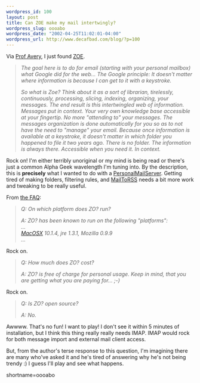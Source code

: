 ```yaml
--- 
wordpress_id: 100
layout: post
title: Can ZOE make my mail intertwingly?
wordpress_slug: oooabo
wordpress_date: "2002-04-25T11:02:01-04:00"
wordpress_url: http://www.decafbad.com/blog/?p=100
---
```

<p>Via <a href="http://radio.weblogs.com/0106939/2002/04/24.html#a7">Prof Avery</a>, I just found <a href="http://homepage.mac.com/zoe_info/Resume3.html">ZOE</a>.<blockquote><i>The goal here is to do for email (starting with your personal mailbox) what Google did for the web... The Google principle: It doesn't matter where information is because I can get to it with a keystroke.</p>
<p>So what is Zoe? Think about it as a sort of librarian, tirelessly, continuously, processing, slicing, indexing, organizing, your messages. The end result is this intertwingled web of information. Messages put in context. Your very own knowledge base accessible at your fingertip. No more "attending to" your messages. The messages organization is done automatically for you so as to not have the need to "manage" your email. Because once information is available at a keystroke, it doesn't matter in which folder you happened to file it two years ago. There is no folder. The information is always there. Accessible when you need it. In context.</i></blockquote></p>
<p>Rock on!  I'm either terribly unoriginal or my mind is being read or there's just a common Alpha Geek wavelength I'm tuning into.  By the description, this is <b>precisely</b> what I wanted to do with a <a href="http://www.decafbad.com/twiki/bin/view/Main/PersonalMailServer">PersonalMailServer</a>.  Getting tired of making folders, filtering rules, and <a href="http://www.decafbad.com/twiki/bin/view/Main/PersonalMailServer">MailToRSS</a> needs a bit more work and tweaking to be really useful.  </p>
<p>From <a href="http://homepage.mac.com/zoe_info/Education6.html">the FAQ</a>:<blockquote><i>Q: On which platform does ZO? run?</p>
<p>A: ZO? has been known to run on the following "platforms":<br />
...<br />
<a href="http://www.decafbad.com/twiki/bin/view/Main/MacOSX">MacOSX</a> 10.1.4, jre 1.3.1, Mozilla 0.9.9<br />
...</i></blockquote>Rock on.<blockquote><i>Q: How much does ZO? cost?</p>
<p>A: ZO? is free of charge for personal usage. Keep in mind, that you are getting what you are paying for... ;-)</i></blockquote>Rock on.<blockquote><i>Q: Is ZO? open source?</p>
<p>A: No.</i></blockquote>Awwww.  That's no fun!  I want to play!  I don't see it within 5 minutes of installation, but I think this thing really really needs IMAP.  IMAP would rock for both message import and external mail client access.</p>
<p>But, from the author's terse response to this question, I'm imagining there are many who've asked it and he's tired of answering why he's not being trendy :)  I guess I'll play and see what happens.</p>
<!--more-->
shortname=oooabo
